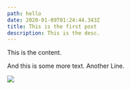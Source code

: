 ```yaml
---
path: hello
date: 2020-01-09T01:24:44.343Z
title: This is the first post
description: This is the desc.
---
```

This is the content.

And this is some more text. Another Line.

![](assets/mgc.png)
